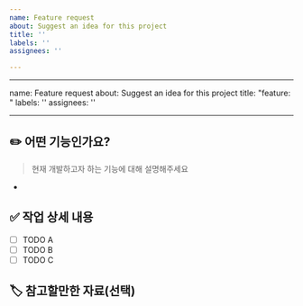```yaml
---
name: Feature request
about: Suggest an idea for this project
title: ''
labels: ''
assignees: ''

---
```


---
name: Feature request
about: Suggest an idea for this project
title: "feature: "
labels: ''
assignees: ''

---

## ✏️ 어떤 기능인가요?
> 현재 개발하고자 하는 기능에 대해 설명해주세요
- 

## ✅ 작업 상세 내용
- [ ] TODO A
- [ ] TODO B
- [ ] TODO C

## 🏷️ 참고할만한 자료(선택)
